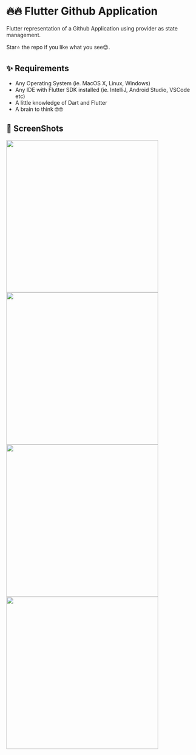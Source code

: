 # 🔥🔥 Flutter Github Application
Flutter representation of a Github Application using provider as state management.

Star⭐ the repo if you like what you see😉.


## ✨ Requirements
* Any Operating System (ie. MacOS X, Linux, Windows)
* Any IDE with Flutter SDK installed (ie. IntelliJ, Android Studio, VSCode etc)
* A little knowledge of Dart and Flutter
* A brain to think 🤓🤓


## 📸 ScreenShots
<img src="lib/screenshots/0.jpg" width="400"><img src="lib/screenshots/1.jpg" width="400">
<img src="lib/screenshots/2.jpg" width="400"><img src="lib/screenshots/3.jpg" width="400">







